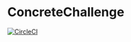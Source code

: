 # ConcreteChallenge

[![CircleCI](https://circleci.com/gh/Pirlamps/ConcreteChallenge.svg?style=svg)](https://circleci.com/gh/Pirlamps/ConcreteChallenge)
